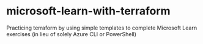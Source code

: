 # microsoft-learn-with-terraform
Practicing terraform by using simple templates to complete Microsoft Learn exercises (in lieu of solely Azure CLI or PowerShell)
